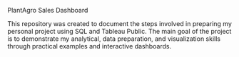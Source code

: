 PlantAgro Sales Dashboard

This repository was created to document the steps involved in preparing my personal project using SQL and Tableau Public.
The main goal of the project is to demonstrate my analytical, data preparation, and visualization skills through practical examples and interactive dashboards.

